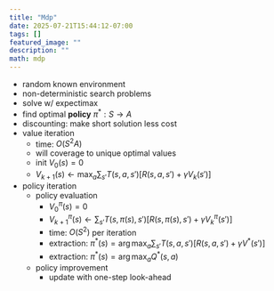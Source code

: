 ```yaml
---
title: "Mdp"
date: 2025-07-21T15:44:12-07:00
tags: []
featured_image: ""
description: ""
math: mdp
---
```


- random known environment
- non-deterministic search problems
- solve w/ expectimax
- find optimal **policy** $\pi^*: S \rightarrow A$
- discounting: make short solution less cost
- value iteration
  - time: $O(S^2 A)$
  - will coverage to unique optimal values
  - init $V_0(s) = 0$
  - $V_{k+1}(s) \gets \max_a \sum_{s'} T(s, a, s') [R(s, a, s') + \gamma V_k(s')]$
- policy iteration
  - policy evaluation
    - $V_0^\pi(s) = 0$
    - $V_{k+1}^\pi(s) \gets \sum_{s'}T(s, \pi(s), s')[R(s, \pi(s), s') + \gamma V_{k}^\pi (s')]$
    - time: $O(S^2)$ per iteration
    - extraction: $\pi^*(s) = \arg\max_a\sum_{s'}T(s, a, s')[R(s, a, s') + \gamma V^*(s')]$
    - extraction: $\pi^*(s) = \arg\max_a Q^*(s, a)$
  - policy improvement
    - update with one-step look-ahead
